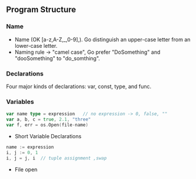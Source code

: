 ## Program Structure
### Name
- Name (OK [a-z,A-Z,_,0-9],). Go distinguish an upper-case letter from an lower-case letter.
 - Naming rule -> "camel case", Go prefer "DoSomething" and "dooSomething" to "do_somthing".
 
### Declarations
Four major kinds of declarations: var, const, type, and func.

### Variables
```go
var name type = expression   // no expression -> 0, false, ""
var a, b, c = true, 2.1, "three"
var f, err = os.Open(file-name)
```
* Short Variable Declarations
```go
name := expression
i, j := 0, 1
i, j = j, i  // tuple assignment ,swap
```

* File open
